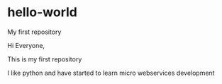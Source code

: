 # hello-world
My first repository 


Hi Everyone,

This is my first repository 

I like python and have started to learn micro webservices development

